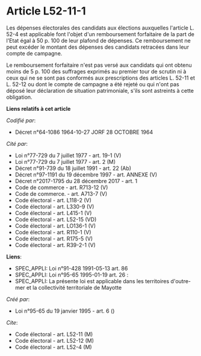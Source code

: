 # Article L52-11-1

Les dépenses électorales des candidats aux élections auxquelles l'article L. 52-4 est applicable font l'objet d'un
remboursement forfaitaire de la part de l'Etat égal à 50 p. 100 de leur plafond de dépenses. Ce remboursement ne peut excéder
le montant des dépenses des candidats retracées dans leur compte de campagne.

Le remboursement forfaitaire n'est pas versé aux candidats qui ont obtenu moins de 5 p. 100 des suffrages exprimés au premier
tour de scrutin ni à ceux qui ne se sont pas conformés aux prescriptions des articles L. 52-11 et L. 52-12 ou dont le compte
de campagne a été rejeté ou qui n'ont pas déposé leur déclaration de situation patrimoniale, s'ils sont astreints à cette
obligation.

**Liens relatifs à cet article**

_Codifié par_:

  - Décret n°64-1086 1964-10-27 JORF 28 OCTOBRE 1964

_Cité par_:

  - Loi n°77-729 du 7 juillet 1977 - art. 19-1 (V)
  - Loi n°77-729 du 7 juillet 1977 - art. 2 (M)
  - Décret n°91-739 du 18 juillet 1991 - art. 22 (Ab)
  - Décret n°97-1191 du 19 décembre 1997 - art. ANNEXE (V)
  - Décret n°2017-1795 du 28 décembre 2017 - art. 1
  - Code de commerce - art. R713-12 (V)
  - Code de commerce. - art. A713-7 (V)
  - Code électoral - art. L118-2 (V)
  - Code électoral - art. L330-9 (V)
  - Code électoral - art. L415-1 (V)
  - Code électoral - art. L52-15 (VD)
  - Code électoral - art. LO136-1 (V)
  - Code électoral - art. R110-1 (V)
  - Code électoral - art. R175-5 (V)
  - Code électoral - art. R39-2-1 (V)

**Liens**:

  - SPEC_APPLI: Loi n°91-428 1991-05-13 art. 86
  - SPEC_APPLI: Loi n°95-65 1995-01-19 art. 26 :
  - SPEC_APPLI: La présente loi est applicable dans les territoires d'outre-mer et la collectivité territoriale de Mayotte

_Créé par_:

  - Loi n°95-65 du 19 janvier 1995 - art. 6 ()

_Cite_:

  - Code électoral - art. L52-11 (M)
  - Code électoral - art. L52-12 (M)
  - Code électoral - art. L52-4 (M)
